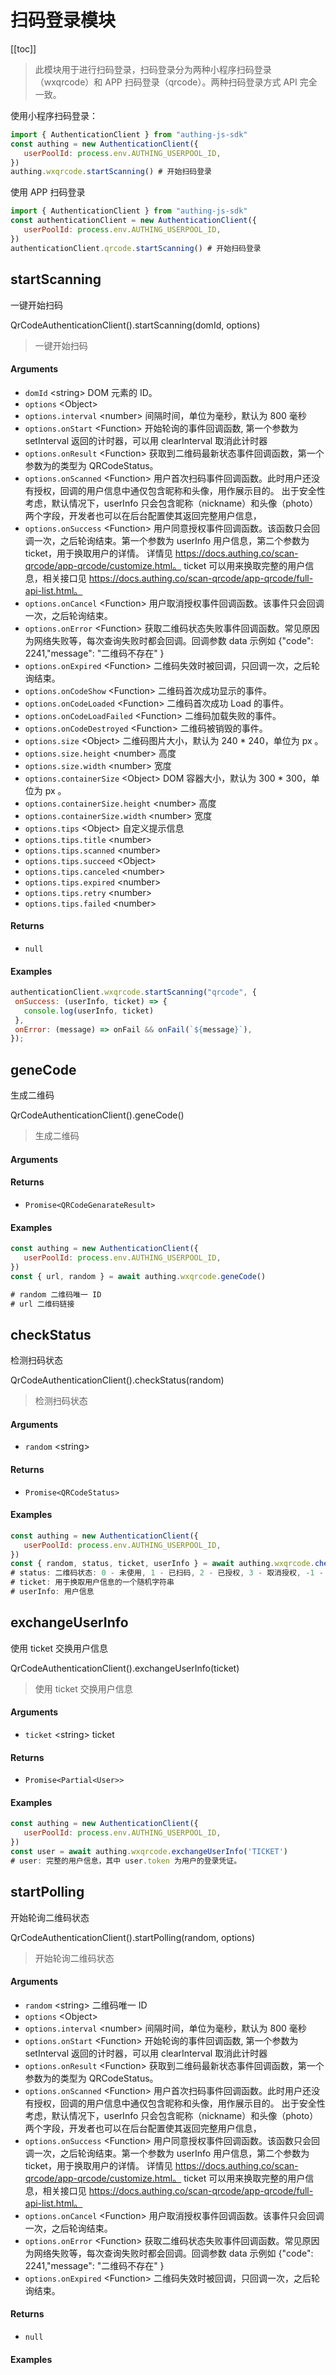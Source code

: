 
# 扫码登录模块

[[toc]]

> 此模块用于进行扫码登录，扫码登录分为两种小程序扫码登录（wxqrcode）和 APP 扫码登录（qrcode）。两种扫码登录方式 API 完全一致。

使用小程序扫码登录：

```javascript
import { AuthenticationClient } from "authing-js-sdk"
const authing = new AuthenticationClient({
   userPoolId: process.env.AUTHING_USERPOOL_ID,
})
authing.wxqrcode.startScanning() # 开始扫码登录
```

使用 APP 扫码登录

```javascript
import { AuthenticationClient } from "authing-js-sdk"
const authenticationClient = new AuthenticationClient({
   userPoolId: process.env.AUTHING_USERPOOL_ID,
})
authenticationClient.qrcode.startScanning() # 开始扫码登录
```

## startScanning

一键开始扫码

QrCodeAuthenticationClient().startScanning(domId, options)

> 一键开始扫码


#### Arguments

- `domId` \<string\> DOM 元素的 ID。 
- `options` \<Object\>  
- `options.interval` \<number\> 间隔时间，单位为毫秒，默认为 800 毫秒 
- `options.onStart` \<Function\> 开始轮询的事件回调函数, 第一个参数为 setInterval 返回的计时器，可以用 clearInterval 取消此计时器 
- `options.onResult` \<Function\> 获取到二维码最新状态事件回调函数，第一个参数为的类型为 QRCodeStatus。 
- `options.onScanned` \<Function\> 用户首次扫码事件回调函数。此时用户还没有授权，回调的用户信息中通仅包含昵称和头像，用作展示目的。
出于安全性考虑，默认情况下，userInfo 只会包含昵称（nickname）和头像（photo）两个字段，开发者也可以在后台配置使其返回完整用户信息， 
- `options.onSuccess` \<Function\> 用户同意授权事件回调函数。该函数只会回调一次，之后轮询结束。第一个参数为 userInfo 用户信息，第二个参数为 ticket，用于换取用户的详情。
详情见 https://docs.authing.co/scan-qrcode/app-qrcode/customize.html。
ticket 可以用来换取完整的用户信息，相关接口见 https://docs.authing.co/scan-qrcode/app-qrcode/full-api-list.html。 
- `options.onCancel` \<Function\> 用户取消授权事件回调函数。该事件只会回调一次，之后轮询结束。 
- `options.onError` \<Function\> 获取二维码状态失败事件回调函数。常见原因为网络失败等，每次查询失败时都会回调。回调参数 data 示例如 {"code": 2241,"message": "二维码不存在" } 
- `options.onExpired` \<Function\> 二维码失效时被回调，只回调一次，之后轮询结束。 
- `options.onCodeShow` \<Function\> 二维码首次成功显示的事件。 
- `options.onCodeLoaded` \<Function\> 二维码首次成功 Load 的事件。 
- `options.onCodeLoadFailed` \<Function\> 二维码加载失败的事件。 
- `options.onCodeDestroyed` \<Function\> 二维码被销毁的事件。 
- `options.size` \<Object\> 二维码图片大小，默认为 240 * 240，单位为 px 。 
- `options.size.height` \<number\> 高度 
- `options.size.width` \<number\> 宽度 
- `options.containerSize` \<Object\> DOM 容器大小，默认为 300 * 300，单位为 px 。 
- `options.containerSize.height` \<number\> 高度 
- `options.containerSize.width` \<number\> 宽度 
- `options.tips` \<Object\> 自定义提示信息 
- `options.tips.title` \<number\>  
- `options.tips.scanned` \<number\>  
- `options.tips.succeed` \<Object\>  
- `options.tips.canceled` \<number\>  
- `options.tips.expired` \<number\>  
- `options.tips.retry` \<number\>  
- `options.tips.failed` \<number\>  

#### Returns

-  `null` 

#### Examples

```javascript
authenticationClient.wxqrcode.startScanning("qrcode", {
 onSuccess: (userInfo, ticket) => {
   console.log(userInfo, ticket)
 },
 onError: (message) => onFail && onFail(`${message}`),
});
```
      

## geneCode

生成二维码

QrCodeAuthenticationClient().geneCode()

> 生成二维码


#### Arguments



#### Returns

-  `Promise<QRCodeGenarateResult>` 

#### Examples

```javascript
const authing = new AuthenticationClient({
   userPoolId: process.env.AUTHING_USERPOOL_ID,
})
const { url, random } = await authing.wxqrcode.geneCode()

# random 二维码唯一 ID
# url 二维码链接
```
      

## checkStatus

检测扫码状态

QrCodeAuthenticationClient().checkStatus(random)

> 检测扫码状态


#### Arguments

- `random` \<string\>  

#### Returns

-  `Promise<QRCodeStatus>` 

#### Examples

```javascript
const authing = new AuthenticationClient({
   userPoolId: process.env.AUTHING_USERPOOL_ID,
})
const { random, status, ticket, userInfo } = await authing.wxqrcode.checkStatus('RANDOM')
# status: 二维码状态: 0 - 未使用, 1 - 已扫码, 2 - 已授权, 3 - 取消授权, -1 - 已过期
# ticket: 用于换取用户信息的一个随机字符串
# userInfo: 用户信息
```
      

## exchangeUserInfo

使用 ticket 交换用户信息

QrCodeAuthenticationClient().exchangeUserInfo(ticket)

> 使用 ticket 交换用户信息


#### Arguments

- `ticket` \<string\> ticket 

#### Returns

-  `Promise<Partial<User>>` 

#### Examples

```javascript
const authing = new AuthenticationClient({
   userPoolId: process.env.AUTHING_USERPOOL_ID,
})
const user = await authing.wxqrcode.exchangeUserInfo('TICKET')
# user: 完整的用户信息，其中 user.token 为用户的登录凭证。
```
      

## startPolling

开始轮询二维码状态

QrCodeAuthenticationClient().startPolling(random, options)

> 开始轮询二维码状态


#### Arguments

- `random` \<string\> 二维码唯一 ID 
- `options` \<Object\>  
- `options.interval` \<number\> 间隔时间，单位为毫秒，默认为 800 毫秒 
- `options.onStart` \<Function\> 开始轮询的事件回调函数, 第一个参数为 setInterval 返回的计时器，可以用 clearInterval 取消此计时器 
- `options.onResult` \<Function\> 获取到二维码最新状态事件回调函数，第一个参数为的类型为 QRCodeStatus。 
- `options.onScanned` \<Function\> 用户首次扫码事件回调函数。此时用户还没有授权，回调的用户信息中通仅包含昵称和头像，用作展示目的。
出于安全性考虑，默认情况下，userInfo 只会包含昵称（nickname）和头像（photo）两个字段，开发者也可以在后台配置使其返回完整用户信息， 
- `options.onSuccess` \<Function\> 用户同意授权事件回调函数。该函数只会回调一次，之后轮询结束。第一个参数为 userInfo 用户信息，第二个参数为 ticket，用于换取用户的详情。
详情见 https://docs.authing.co/scan-qrcode/app-qrcode/customize.html。
ticket 可以用来换取完整的用户信息，相关接口见 https://docs.authing.co/scan-qrcode/app-qrcode/full-api-list.html。 
- `options.onCancel` \<Function\> 用户取消授权事件回调函数。该事件只会回调一次，之后轮询结束。 
- `options.onError` \<Function\> 获取二维码状态失败事件回调函数。常见原因为网络失败等，每次查询失败时都会回调。回调参数 data 示例如 {"code": 2241,"message": "二维码不存在" } 
- `options.onExpired` \<Function\> 二维码失效时被回调，只回调一次，之后轮询结束。 

#### Returns

-  `null` 

#### Examples


      